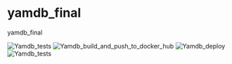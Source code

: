 # yamdb_final
yamdb_final

![Yamdb_tests](https://github.com/serenityblood/yamdb_final/workflows/tests/badge.svg)
![Yamdb_build_and_push_to_docker_hub](https://github.com/serenityblood/yamdb_final/workflows/build_and_push_to_docker_hub/badge.svg)
![Yamdb_deploy](https://github.com/serenityblood/yamdb_final/workflows/deploy/badge.svg)
![Yamdb_tests](https://github.com/serenityblood/yamdb_final/workflows/send_message/badge.svg)


